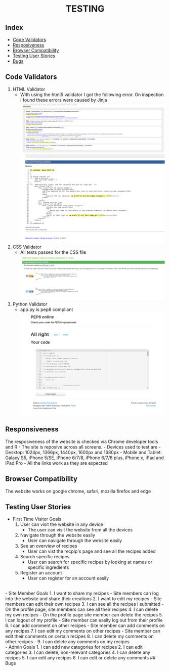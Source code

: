 # <center>TESTING</center>

## Index
- [Code Validators](#code-validators)
- [Resposiveness](#responsiveness)
- [Browser Compatibility](#browser-compatibility)
- [Testing User Stories](#testing-user-stories)
- [Bugs](#bugs)

## Code Validators
1. HTML Validator
    - With using the html5 validator I got the following error. On inspection I found these errors were caused by Jinja
    ![html error 1](/static/images/testing/html/html1.png)
    ![html error 2](/static/images/testing/html/html2.png)
2. CSS Validator
    - All tests passed for the CSS file
     ![css passed tests](/static/images/testing/css/css.png)
3. Python Validator
    - app.py is pep8 compliant
     ![pep8](/static/images/testing/pep8/python.png)

## Responsiveness
The resposiveness of the website is checked via Chrome developer tools and R
    - The site is reposive across all screens. 
    - Devices used to test are
        - Desktop: 1024px, 1366px, 1440px, 1600px and 1680px
        - Mobile and Tablet:  Galaxy S5, iPhone 5/SE, iPhone 6/7/8, iPhone 6/7/8 plus, iPhone x, iPad and iPad Pro
    - All the links work as they are expected

## Browser Compatibility
The website works on google chrome, safari, mozilla firefox and edge

## Testing User Stories
- First Time Visitor Goals
    1. User can visit the website in any device
        - The user can visit the website from all the devices
    2. Navigate through the website easily
        - User can navigate through the website easily
    3. See an overview of recipes
        - User can vist the recpip's page and see all the recipes added
    4. Search specific recipes
        - User can search for specific recipes by looking at names or specific ingredients
    5. Register an account
        - User can register for an account easily
<br>
- Site Member Goals
    1. I want to share my recipes
        - Site members can log into the website and share their creations
    2. I want to edit my recipes
        - Site members can edit their own recipes
    3. I can see all the recipes I submitted
        - On the profile page, site members can see all their recipes
    4. I can delete my own recipes
        - On the profile page site member can delete the recipes
    5. I can logout of my profile
        - Site member can easily log out from their profile
    6. I can add comment on other recipes
        - Site member can add comments on any recipes
    7. I can edit my comments on other recipes
        - Site member can edit their comments on certain recipes
    8. I can delete my comments on other recipes
        - 
    9. I can delete any comments on my recipes 
<br>
- Admin Goals
    1. I can add new categories for recipes
    2. I can edit categories
    3. I can delete, non-relevant categories
    4. I can delete any recipes
    5. I can edit any recipes
    6. I can edit or delete any comments
## Bugs